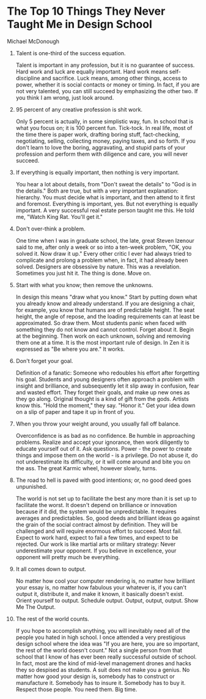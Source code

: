 # The Top 10 Things They Never Taught Me in Design School

Michael McDonough

<ol>
<li>
<p>Talent is one-third of the success equation.</p>

<p>
Talent is important in any profession, but it is no guarantee of success.
Hard work and luck are equally important. Hard work means self-discipline and
sacrifice. Luck means, among other things, access to power, whether it is
social contacts or money or timing. In fact, if you are not very talented, you
can still succeed by emphasizing the other two. If you think I am wrong, just
look around.
</p>
</li>

<li>
<p>95 percent of any creative profession is shit work.</p>
<p>
Only 5 percent is actually, in some simplistic way, fun. In school that is
what you focus on; it is 100 percent fun. Tick-tock. In real life, most of the
time there is paper work, drafting boring stuff, fact-checking, negotiating,
selling, collecting money, paying taxes, and so forth. If you don't learn to
love the boring, aggravating, and stupid parts of your profession and perform
them with diligence and care, you will never succeed.
</p>
</li>

<li>
<p>If everything is equally important, then nothing is very important.</p>
<p>
You hear a lot about details, from "Don't sweat the details" to "God is in the
details." Both are true, but with a very important explanation: hierarchy. You
must decide what is important, and then attend to it first and foremost.
Everything is important, yes. But not everything is equally important. A very
successful real estate person taught me this. He told me, "Watch King Rat.
You'll get it."
</p>
</li>

<li><p>Don't over-think a problem.</p>
<p>
One time when I was in graduate school, the late, great Steven Izenour said to
me, after only a week or so into a ten-week problem, "OK, you solved it. Now
draw it up." Every other critic I ever had always tried to complicate and
prolong a problem when, in fact, it had already been solved. Designers are
obsessive by nature. This was a revelation. Sometimes you just hit it. The
thing is done. Move on.
</p>
</li>

<li><p>Start with what you know; then remove the unknowns.
</p>
<p>
In design this means "draw what you know." Start by putting down what you
already know and already understand. If you are designing a chair, for
example, you know that humans are of predictable height. The seat height, the
angle of repose, and the loading requirements can at least be approximated. So
draw them. Most students panic when faced with something they do not know and
cannot control. Forget about it. Begin at the beginning. Then work on each
unknown, solving and removing them one at a time. It is the most important
rule of design. In Zen it is expressed as "Be where you are." It works.
</p>
</li>

<li>
<p>
Don't forget your goal.
</p>

<p>
Definition of a fanatic: Someone who redoubles his effort after forgetting his
goal. Students and young designers often approach a problem with insight and
brilliance, and subsequently let it slip away in confusion, fear and wasted
effort. They forget their goals, and make up new ones as they go along.
Original thought is a kind of gift from the gods. Artists know this. "Hold the
moment," they say. "Honor it." Get your idea down on a slip of paper and tape
it up in front of you.
</p>
</li>

<li>
<p>
When you throw your weight around, you usually fall off balance.
</p>

<p>
Overconfidence is as bad as no confidence. Be humble in approaching problems.
Realize and accept your ignorance, then work diligently to educate yourself
out of it. Ask questions. Power - the power to create things and impose them
on the world - is a privilege. Do not abuse it, do not underestimate its
difficulty, or it will come around and bite you on the ass. The great Karmic
wheel, however slowly, turns.
</p>
</li>

<li>
<p>
The road to hell is paved with good intentions; or, no good deed goes
unpunished.
</p>

<p>
The world is not set up to facilitate the best any more than it is set up to
facilitate the worst. It doesn't depend on brilliance or innovation because if
it did, the system would be unpredictable. It requires averages and
predictables. So, good deeds and brilliant ideas go against the grain of the
social contract almost by definition. They will be challenged and will require
enormous effort to succeed. Most fail. Expect to work hard, expect to fail a
few times, and expect to be rejected. Our work is like martial arts or
military strategy: Never underestimate your opponent. If you believe in
excellence, your opponent will pretty much be everything.
</p>
</li>

<li>
<p>
It all comes down to output.
</p>

<p>
No matter how cool your computer rendering is, no matter how brilliant your
essay is, no matter how fabulous your whatever is, if you can't output it,
distribute it, and make it known, it basically doesn't exist. Orient yourself
to output. Schedule output. Output, output, output. Show Me The Output.
</p>
</li>

<li>
<p>
The rest of the world counts.
</p>

<p>
If you hope to accomplish anything, you will inevitably need all of the people
you hated in high school. I once attended a very prestigious design school
where the idea was "If you are here, you are so important, the rest of the
world doesn't count." Not a single person from that school that I know of has
ever been really successful outside of school. In fact, most are the kind of
mid-level management drones and hacks they so despised as students. A suit
does not make you a genius. No matter how good your design is, somebody has to
construct or manufacture it. Somebody has to insure it. Somebody has to buy
it. Respect those people. You need them. Big time.
</p>
</li>
</ol>
